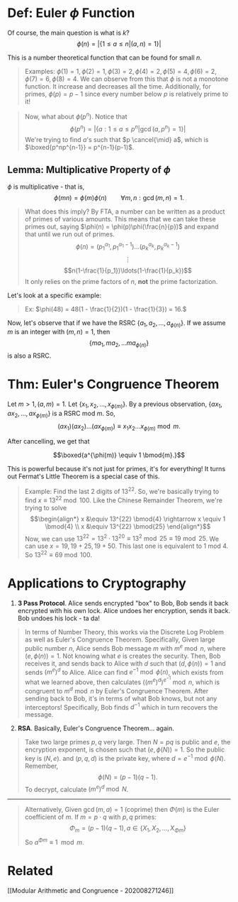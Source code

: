 
# Def: Euler $\phi$ Function
Of course, the main question is what is $k$?  
$$ \phi(n) = |\{1 \leq a \leq n | (a,n) = 1\}|$$ 

This is a number theoretical function that can be found for small $n$. 

> Examples: $\phi(1) = 1, \phi(2) = 1, \phi(3) = 2, \phi(4)=2, \phi(5)=4, \phi(6)=2, \phi(7)=6, \phi(8)=4$.
> We can observe from this that $\phi$ is not a monotone function. It increase and decreases all the time. Additionally, for primes, $\phi(p) = p-1$ since every number below $p$ is relatively prime to it! 

> Now, what about $\phi(p^n)$. Notice that 
> $$\phi(p^n) = | \{ a: 1 \leq a \leq p^n | \gcd(a,p^n) =1 \} |$$ 
> We're trying to find $a$'s such that $p \cancel{\mid} a$, which is $\boxed{p^np^{n-1}} = p^{n-1}(p-1)$.

## Lemma: Multiplicative Property of $\phi$
$\phi$ is multiplicative - that is, 
$$\phi(mn) = \phi(m)\phi(n) \qquad \forall m,n: \gcd(m,n) = 1.$$

> What does this imply? By FTA, a number can be written as a product of primes of various amounts. This means that we can take these primes out, saying $\phi(n) = \phi(p)\phi(\frac{n}{p})$ and expand that until we run out of primes.
> $$\phi(n) = (p^{\alpha_1}_1 , p_1^{\alpha_1-1})\ldots(p^{\alpha_k}_k , p_k^{\alpha_k-1})$$ 
> $$\vdots$$
> $$n(1-\frac{1}{p_1})\ldots(1-\frac{1}{p_k})$$
> It only relies on the prime factors of $n$, **not** the prime factorization. 

Let's look at a specific example:

> Ex: $\phi(48) = 48(1 - \frac{1}{2})(1 - \frac{1}{3}) = 16.$

Now, let's observe that if we have the RSRC $\{ a_1, a_2, \ldots, a_{\phi(n)}\}$. If we assume $m$ is an integer with $(m,n) = 1$, then
$$\{ ma_1, ma_2 , \ldots ma_{\phi(n)}\}$$ is also a RSRC. 


# Thm: Euler's Congruence Theorem
Let $m>1, (a,m)=1$. Let $\{x_1, x_2, \ldots, x_{\phi(m)} \}$. By a previous observation,  $\{ax_1, ax_2, \ldots, ax_{\phi(m)} \}$ is a RSRC mod $m$. So,
$$(ax_1)(ax_2) \ldots (ax_{\phi(m)}) \equiv x_1x_2\ldots x_{\phi(m)} \bmod{m}.$$

After cancelling, we get that 

$$\boxed{a^{\phi(m)} \equiv 1 \bmod{m}.}$$

This is powerful because it's not just for primes, it's for everything! It turns out Fermat's Little Theorem is a special case of this. 

> Example: Find the last 2 digits of $13^{22}$. 
> So, we're basically trying to find $x \equiv 13^{22} \bmod{100}$. Like the Chinese Remainder Theorem, we're trying to solve 
> $$\begin{align*}
x &\equiv 13^{22} \bmod{4} \rightarrow x \equiv 1 \bmod{4} \\
x &\equiv 13^{22} \bmod{25} 
\end{align*}$$
> Now, we can use $13^{22} = 13^2 \cdot 13^{20} \equiv 13^2 \bmod{25} \equiv 19 \bmod{25}$.  We can use $x = 19, 19 +25, 19+50$. This last one is equivalent to 1 mod 4. So $13^22 \equiv 69 \bmod{100}.$

# Applications to Cryptography
1. **3 Pass Protocol**. Alice sends encrypted "box" to Bob, Bob sends it back encrypted with his own lock. Alice undoes her encryption, sends it back. Bob undoes his lock - ta da!

> In terms of Number Theory, this works via the Discrete Log Problem as well as Euler's Congruence Theorem. Specifically,
> Given large public number $n$, Alice sends Bob message $m$ with $m^e \bmod n$, where $(e, \phi(n)) = 1$. Not knowing what $e$ is creates the security. Then, Bob receives it, and sends back to Alice with $d$ such that $(d, \phi(n))=1$ and sends $(m^e)^d$ to Alice. 
> Alice can find $e^{-1} \bmod \phi(n)$, which exists from what we learned above, then calculates $((m^e)^d)^{e^{-1}} \bmod n$, which is congruent to $m^d \bmod n$ by Euler's Congruence Theorem. After sending back to Bob, it's in terms of what Bob knows, but not any interceptors! Specifically, Bob finds $d^{-1}$ which in turn recovers the message. 
 
2. **RSA**. Basically, Euler's Congruence Theorem... again. 
> Take two large primes $p,q$ very large. Then $N = pq$ is public and $e$, the encryption exponent, is chosen such that $(e,\phi(N))=1$.  So the public key is $(N,e)$. and $(p,q,d)$ is the private key, where $d=e^{-1} \bmod \phi(N)$. Remember, $$\phi(N) = (p-1)(q-1).$$ 
> To decrypt, calculate $(m^e)^d \bmod N$. 


---

>Alternatively, Given $\gcd(m,a)=1$ (coprime) then $\Phi(m)$ is the Euler coefficient of $m$. If $m = p \cdot q$ with $p, q$ primes: 
>$$\Phi_m = (p-1)(q-1), a \in \{X_1, X_2, \ldots, X_{\Phi m}\}$$
>So $a^{\Phi m} \equiv 1 \mod m$.

# Related
[[Modular Arithmetic and Congruence - 202008271246]]
